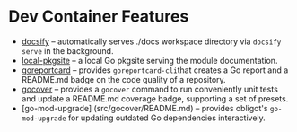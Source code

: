 # Dev Container Features

- [docsify](src/docsify/README.md) – automatically serves ./docs workspace
  directory via `docsify serve` in the background.
- [local-pkgsite](src/local-pkgsite/README.md) – a local Go pkgsite serving the module documentation.
- [goreportcard](src/goreportcard/README.md) – provides `goreportcard-cli`that
  creates a Go report and a README.md badge on the code quality of a repository.
- [gocover](src/gocover/README.md) – provides a `gocover` command to run
  conveniently unit tests and update a README.md coverage badge, supporting a
  set of presets.
- [go-mod-upgrade] (src/gocover/README.md) – provides obligot's `go-mod-upgrade`
  for updating outdated Go dependencies interactively.
